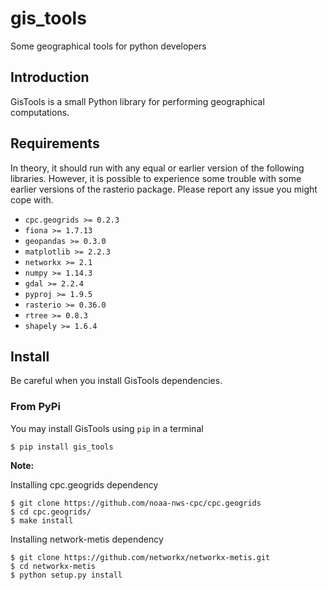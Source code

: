 # gis_tools
Some geographical tools for python developers

## Introduction
GisTools is a small Python library for performing geographical computations.

## Requirements
In theory, it should run with any equal or earlier version of the following libraries. However, it is possible to experience some trouble with some earlier versions of the rasterio package. Please report any issue you might cope with.

* `` cpc.geogrids >= 0.2.3 ``
* `` fiona >= 1.7.13 ``
* `` geopandas >= 0.3.0 ``
* `` matplotlib >= 2.2.3 ``
* `` networkx >= 2.1 ``
* `` numpy >= 1.14.3 ``
* `` gdal >= 2.2.4 ``
* `` pyproj >= 1.9.5 ``
* `` rasterio >= 0.36.0 ``
* `` rtree >= 0.8.3 ``
* `` shapely >= 1.6.4 ``

## Install
Be careful when you install GisTools dependencies.

### From PyPi

You may install GisTools using ``pip`` in a terminal
```
$ pip install gis_tools
```

**Note:** 

Installing cpc.geogrids dependency
```
$ git clone https://github.com/noaa-nws-cpc/cpc.geogrids
$ cd cpc.geogrids/
$ make install
```

Installing network-metis dependency
```
$ git clone https://github.com/networkx/networkx-metis.git
$ cd networkx-metis
$ python setup.py install
```
